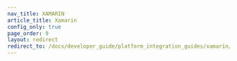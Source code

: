 ```yaml
---
nav_title: XAMARIN
article_title: Xamarin
config_only: true
page_order: 9
layout: redirect
redirect_to: /docs/developer_guide/platform_integration_guides/xamarin/initial_sdk_setup/
---
```

